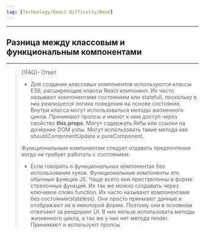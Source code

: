 ```yaml
---
tag: [Technology/React Difficulty/Base]
---
```

----
## Разница между классовым и функциональным компонентами
----
> [!FAQ]- Ответ
> - Для создания классовых компонентов используются классы ES6, расширяющие классы React компонент. Их часто называют компонентами состоянием или statefull, поскольку в них реализуется логика поведения на основе состояния. Внутри класса могут использоваться методы жизненного цикла. Принимают пропсы и имеют к ним доступ через свойство **this.props**. Могут содержать Refы или ссылки на дочерние DOM узлы. Могут использовать такие метода как shouldComponentUpdate и pureComponent.
> 
> Функциональным компонентам следует отдавать предпочтение когда не требует работать с состоянием.
> - Если говорить о функциональных компонентах без использования хуков. Функциональные компоненты это обычные функции JS. Чаще всего они преставленны в форме стрелочных функций. Их так же можно создавать через ключивое слово function. Их часто называют компонентами без состояния(stateless). Они просто принмают данные и отображают их в некоторой форме. Поэтому они в основном отвечают за рендоринг UI. В них нельзя использовать методы жизненного цикла, а так же у них нет метода render. Принимают и используют пропсы


